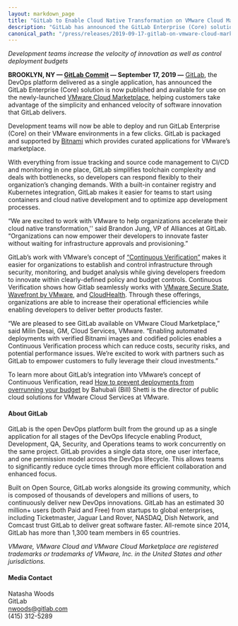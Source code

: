 ```yaml
---
layout: markdown_page
title: "GitLab to Enable Cloud Native Transformation on VMware Cloud Marketplace"
description: "GitLab has announced the GitLab Enterprise (Core) solution is now published and available for use on the newly-launched VMware Cloud Marketplace."
canonical_path: "/press/releases/2019-09-17-gitlab-on-vmware-cloud-marketplace.html"
---
```


_Development teams increase the velocity of innovation as well as control deployment budgets_

**BROOKLYN, NY — [GitLab Commit](https://about.gitlab.com/events/commit/) — September 17, 2019 —** [GitLab](https://about.gitlab.com/), the DevOps platform delivered as a single application,  has announced the GitLab Enterprise (Core) solution is now published and available for use on the newly-launched [VMware Cloud Marketplace](https://marketplace.cloud.vmware.com/services/details/129dc4e9-191d-405f-ab4d-803d56f366a9), helping customers take advantage of the simplicity and enhanced velocity of software innovation that GitLab delivers.

Development teams will now be able to deploy and run GitLab Enterprise (Core) on their VMware environments in a few clicks. GitLab is packaged and supported by [Bitnami](https://bitnami.com/) which provides curated applications for VMware’s marketplace.  

With everything from issue tracking and source code management to CI/CD and monitoring in one place, GitLab simplifies toolchain complexity and deals with bottlenecks, so developers can respond flexibly to their organization’s changing demands. With a built-in container registry and Kubernetes integration, GitLab makes it easier for teams to start using containers and cloud native development and to optimize app development processes.

“We are excited to work with VMware to help organizations accelerate their cloud native transformation,'' said Brandon Jung, VP of Alliances at GitLab. “Organizations can now empower their developers to innovate faster without waiting for infrastructure approvals and provisioning.”

GitLab’s work with VMware’s concept of [“Continuous Verification”](https://thenewstack.io/how-continuous-security-can-solve-the-cloud-protection-conundrum/) makes it easier for organizations to establish and control infrastructure through security, monitoring, and budget analysis while giving developers freedom to innovate within clearly-defined policy and budget controls. Continuous Verification shows how Gitlab seamlessly works with [VMware Secure State](https://go.cloudhealthtech.com/vmware-secure-state), [Wavefront by VMware](https://cloud.vmware.com/wavefront), and [CloudHealth](https://www.cloudhealthtech.com/). Through these offerings, organizations are able to increase their operational efficiencies while enabling developers to deliver better products faster.

“We are pleased to see GitLab available on VMware Cloud Marketplace,” said Milin Desai, GM, Cloud Services, VMware. “Enabling automated deployments with verified Bitnami images and codified policies enables a Continuous Verification process which can reduce costs, security risks, and potential performance issues. We’re excited to work with partners such as GitLab to empower customers to fully leverage their cloud investments.”

To learn more about GitLab’s integration into VMware’s concept of Continuous Verification, read [How to prevent deployments from overrunning your budget](https://about.gitlab.com/blog/2019/08/26/cloudhealth-and-gitlab-reducing-overruns/) by Bahubali (Bill) Shetti is the director of public cloud solutions for VMware Cloud Services at VMware.

#### About GitLab
GitLab is the open DevOps platform built from the ground up as a single application for all stages of the DevOps lifecycle enabling Product, Development, QA, Security, and Operations teams to work concurrently on the same project. GitLab provides a single data store, one user interface, and one permission model across the DevOps lifecycle. This allows teams to significantly reduce cycle times through more efficient collaboration and enhanced focus.

Built on Open Source, GitLab works alongside its growing community, which is composed of thousands of developers and millions of users, to continuously deliver new DevOps innovations. GitLab has an estimated 30 million+ users (both Paid and Free) from startups to global enterprises, including Ticketmaster, Jaguar Land Rover, NASDAQ, Dish Network, and Comcast trust GitLab to deliver great software faster. All-remote since 2014, GitLab has more than 1,300 team members in 65 countries.


_VMware, VMware Cloud and VMware Cloud Marketplace are registered trademarks or trademarks of VMware, Inc. in the United States and other jurisdictions._

#### Media Contact
Natasha Woods
<br>
GitLab
<br>
nwoods@gitlab.com
<br>
(415) 312-5289

